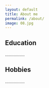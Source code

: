 ```yaml
---
layout: default
title: About me
permalink: /about/
image: 08.jpg
---
```



<div class="hero">
  <div class="container">
    <div class="row">
      <div class="col">
        <div class="hero__content">
          <!-- <h4 class="lates-title">About me</h4> -->
          <h2 class="hero__title" style="text-align:left">Education</h2>
          <p class="hero__subtitle" style="text-align:left">................</p>
          <h2 class="hero__title" style="text-align:left">Hobbies</h2>
          <p class="hero__subtitle" style="text-align:left">................</p>
        </div>
      </div>
    </div>
  </div>
</div> 